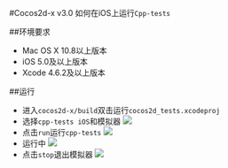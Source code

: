 #Cocos2d-x v3.0 如何在iOS上运行`Cpp-tests`

##环境要求
- Mac OS X 10.8以上版本
- iOS 5.0及以上版本
- Xcode 4.6.2及以上版本

##运行
- 进入`cocos2d-x/build`双击运行`cocos2d_tests.xcodeproj`
- 选择`cpp-tests iOS`和模拟器
![](https:github.com/zt1991616/blog/master/raw/Image/14031801.png)
- 点击`run`运行`cpp-tests`
![](https:github.com/zt1991616/blog/master/raw/Image/14031802.png)
- 运行中
![](https:github.com/zt1991616/blog/master/raw/Image/14031803.png)
- 点击`stop`退出模拟器
![](https:github.com/zt1991616/blog/master/raw/Image/14031804.png)